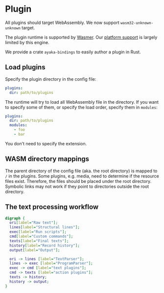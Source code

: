 # Plugin
All plugins should target WebAssembly.
We now support `wasm32-unknown-unknown` target.

The plugin runtime is supported by [Wasmer](https://wasmer.io/).
Our [platform support](../platforms.md) is largely limited by this engine.

We provide a crate `ayaka-bindings` to easily author a plugin in Rust.

## Load plugins
Specify the plugin directory in the config file:
``` yaml
plugins:
  dir: path/to/plugins
```
The runtime will try to load all WebAssembly file in the directory.
If you want to specify some of them, or specify the load order, specify them in `modules`:
``` yaml
plugins:
  dir: path/to/plugins
  modules:
    - foo
    - bar
```
You don't need to specify the extension.

## WASM directory mappings
The parent directory of the config file (aka. the root directory) is mapped to `/` in the plugins.
Some plugins, e.g. media, need to determine if the resource files exist.
Therefore, the files should be placed under the root directory.
Symbolic links may not work if they point to directories outside the root directory.

## The text processing workflow
``` dot process
digraph {
  ori[label="Raw text"];
  lines[label="Structural lines"];
  exec[label="Run scripts"];
  cmd[label="Custom commands"];
  texts[label="Final texts"];
  history[label="Record history"];
  output[label="Output"];

  ori -> lines [label="TextParser"];
  lines -> exec [label="ProgramParser"];
  exec -> cmd [label="text plugins"];
  cmd -> texts [label="action plugins"];
  texts -> history;
  history -> output;
}
```
